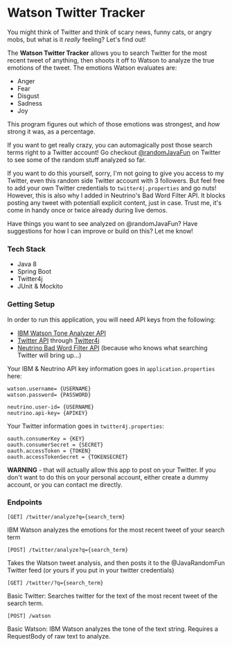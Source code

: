 # Watson Twitter Tracker

You might think of Twitter and think of scary news, funny cats, or angry mobs, but what is it *really* feeling? Let's find out!

The **Watson Twitter Tracker** allows you to search Twitter for the most recent tweet of anything, then shoots it off to Watson to analyze the true emotions of the tweet. The emotions Watson evaluates are:

 - Anger
 - Fear
 - Disgust
 - Sadness
 - Joy

This program figures out which of those emotions was strongest, and *how* strong it was, as a percentage.

If you want to get really crazy, you can automagically post those search terms right to a Twitter account! Go checkout [@randomJavaFun](https://twitter.com/randomJavaFun) on Twitter to see some of the random stuff analyzed so far. 

If you want to do this yourself, sorry, I'm not going to give you access to my Twitter, even this random side Twitter account with 3 followers. But feel free to add your own Twitter credentials to `twitter4j.properties` and go nuts! However, this is also why I added in Neutrino's Bad Word Filter API. It blocks posting any tweet with potentiall explicit content, just in case. Trust me, it's come in handy once or twice already during live demos. 

Have things you want to see analyzed on @randomJavaFun? Have suggestions for how I can improve or build on this? Let me know! 
 
### Tech Stack
 - Java 8
 - Spring Boot
 - Twitter4j
 - JUnit & Mockito


### Getting Setup
In order to run this application, you will need API keys from the following:
 - [IBM Watson Tone Analyzer API](https://www.ibm.com/watson/developercloud/tone-analyzer/)
 - [Twitter API](https://developer.twitter.com/en/docs) through [Twitter4j](http://twitter4j.org/)
 - [Neutrino Bad Word Filter API](https://www.neutrinoapi.com/api/bad-word-filter/) (because who knows what searching Twitter will bring up...)

Your IBM & Neutrino API key information goes in `application.properties` here:
```
watson.username= {USERNAME}
watson.password= {PASSWORD}

neutrino.user-id= {USERNAME}
neutrino.api-key= {APIKEY}
```

Your Twitter information goes in `twitter4j.properties`:
```
oauth.consumerKey = {KEY}
oauth.consumerSecret = {SECRET}
oauth.accessToken = {TOKEN}
oauth.accessTokenSecret = {TOKENSECRET}
```
**WARNING** - that will actually allow this app to post on your Twitter. 
If you don't want to do this on your personal account, either create a 
dummy account, or you can contact me directly.


### Endpoints

```
[GET] /twitter/analyze?q={search_term}
```
IBM Watson analyzes the emotions for the most recent tweet of your search term

```
[POST] /twitter/analyze?q={search_term}
```
Takes the Watson tweet analysis, and then posts it to the @JavaRandomFun Twitter feed (or yours if you put in your twitter credentials)

``` 
[GET] /twitter/?q={search_term} 
```
Basic Twitter: Searches twitter for the text of the most recent tweet of the search term.

``` 
[POST] /watson 
```
Basic Watson: IBM Watson analyzes the tone of the text string. Requires a RequestBody of raw text to analyze.
